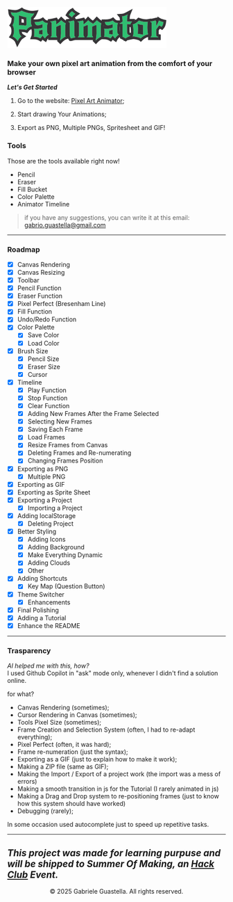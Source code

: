[![Panimator](./assets/Panimator.svg)](https://gabrigua.github.io/Panimator/)
### Make your own pixel art animation from the comfort of your browser

***Let's Get Started***


1. Go to the website: [Pixel Art Animator](https://gabrigua.github.io/Panimator/);

2. Start drawing Your Animations;

3. Export as PNG, Multiple PNGs, Spritesheet and GIF!

### Tools
Those are the tools available right now!

- Pencil
- Eraser
- Fill Bucket
- Color Palette
- Animator Timeline

> if you have any suggestions, you can write it at this email: gabrio.guastella@gmail.com


---
### Roadmap
- [x] Canvas Rendering
- [x] Canvas Resizing
- [x] Toolbar
- [x] Pencil Function
- [x] Eraser Function
- [x] Pixel Perfect (Bresenham Line)
- [x] Fill Function
- [x] Undo/Redo Function
- [x] Color Palette
    - [x] Save Color
    - [x] Load Color
- [x] Brush Size
    - [x] Pencil Size
    - [x] Eraser Size
    - [x] Cursor
- [x] Timeline
    - [x] Play Function
    - [x] Stop Function
    - [x] Clear Function
    - [x] Adding New Frames After the Frame Selected
    - [x] Selecting New Frames
    - [x] Saving Each Frame
    - [x] Load Frames
    - [x] Resize Frames from Canvas
    - [x] Deleting Frames and Re-numerating
    - [x] Changing Frames Position
- [x] Exporting as PNG
    - [x] Multiple PNG
- [x] Exporting as GIF
- [x] Exporting as Sprite Sheet
- [x] Exporting a Project
    - [x] Importing a Project
- [x] Adding localStorage
    - [x] Deleting Project
- [x] Better Styling
    - [x] Adding Icons
    - [x] Adding Background
    - [x] Make Everything Dynamic
    - [x] Adding Clouds
    - [x] Other
- [x] Adding Shortcuts
    - [x] Key Map (Question Button)
- [x] Theme Switcher
    - [x] Enhancements
- [x] Final Polishing
- [x] Adding a Tutorial
- [x] Enhance the README
---
### Trasparency
*AI helped me with this, how?*<br>
I used Github Copilot in "ask" mode only, whenever I didn't find a solution online.


for what?

- Canvas Rendering (sometimes);
- Cursor Rendering in Canvas (sometimes);
- Tools Pixel Size (sometimes);
- Frame Creation and Selection System (often, I had to re-adapt everything);
- Pixel Perfect (often, it was hard);
- Frame re-numeration (just the syntax);
- Exporting as a GIF (just to explain how to make it work);
- Making a ZIP file (same as GIF);
- Making the Import / Export of a project work (the import was a mess of errors)
- Making a smooth transition in js for the Tutorial (I rarely animated in js)
- Making a Drag and Drop system to re-positioning frames (just to know how this system should have worked)
- Debugging (rarely);

In some occasion used autocomplete just to speed up repetitive tasks.

---
***This project was made for learning purpuse and will be shipped to Summer Of Making, an [Hack Club](https://hackclub.com/) Event.***
---
<p align="center">© 2025 Gabriele Guastella. All rights reserved.</p>

